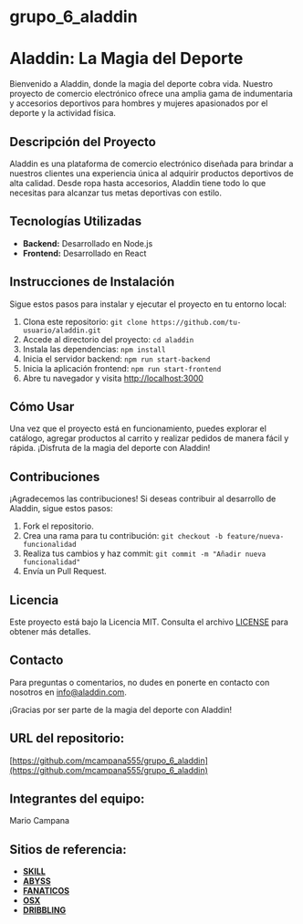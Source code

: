 # grupo_6_aladdin

# Aladdin: La Magia del Deporte

Bienvenido a Aladdin, donde la magia del deporte cobra vida. Nuestro proyecto de comercio electrónico ofrece una amplia gama de indumentaria y accesorios deportivos para hombres y mujeres apasionados por el deporte y la actividad física.

## Descripción del Proyecto

Aladdin es una plataforma de comercio electrónico diseñada para brindar a nuestros clientes una experiencia única al adquirir productos deportivos de alta calidad. Desde ropa hasta accesorios, Aladdin tiene todo lo que necesitas para alcanzar tus metas deportivas con estilo.

## Tecnologías Utilizadas

- **Backend:** Desarrollado en Node.js
- **Frontend:** Desarrollado en React

## Instrucciones de Instalación

Sigue estos pasos para instalar y ejecutar el proyecto en tu entorno local:

1. Clona este repositorio: `git clone https://github.com/tu-usuario/aladdin.git`
2. Accede al directorio del proyecto: `cd aladdin`
3. Instala las dependencias: `npm install`
4. Inicia el servidor backend: `npm run start-backend`
5. Inicia la aplicación frontend: `npm run start-frontend`
6. Abre tu navegador y visita [http://localhost:3000](http://localhost:3000)

## Cómo Usar

Una vez que el proyecto está en funcionamiento, puedes explorar el catálogo, agregar productos al carrito y realizar pedidos de manera fácil y rápida. ¡Disfruta de la magia del deporte con Aladdin!

## Contribuciones

¡Agradecemos las contribuciones! Si deseas contribuir al desarrollo de Aladdin, sigue estos pasos:

1. Fork el repositorio.
2. Crea una rama para tu contribución: `git checkout -b feature/nueva-funcionalidad`
3. Realiza tus cambios y haz commit: `git commit -m "Añadir nueva funcionalidad"`
4. Envía un Pull Request.

## Licencia

Este proyecto está bajo la Licencia MIT. Consulta el archivo [LICENSE](LICENSE) para obtener más detalles.

## Contacto

Para preguntas o comentarios, no dudes en ponerte en contacto con nosotros en [info@aladdin.com](mailto:info@aladdin.com).

¡Gracias por ser parte de la magia del deporte con Aladdin!

## URL del repositorio:

[https://github.com/mcampana555/grupo_6_aladdin](https://github.com/mcampana555/grupo_6_aladdin)

## Integrantes del equipo:

Mario Campana

## Sitios de referencia:

- **[SKILL](www.skill.com.ar)**
- **[ABYSS](www.abyss.com.ar)**
- **[FANATICOS](www.fanaticostienda.com.ar)**
- **[OSX](www.osx.com.ar)**
- **[DRIBBLING](www.dribbling.com.ar)**
